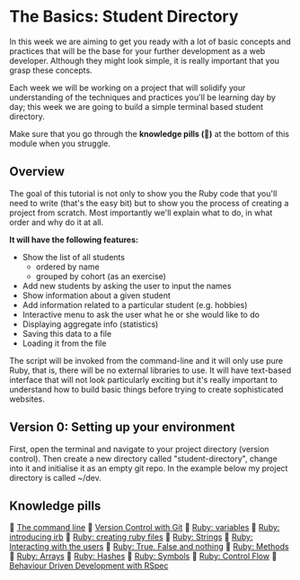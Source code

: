 # The Basics: Student Directory

In this week we are aiming to get you ready with a lot of basic concepts and practices that will be the base for your further development as a web developer. Although they might look simple, it is really important that you grasp these concepts.

Each week we will be working on a project that will solidify your understanding of the techniques and practices you'll be learning day by day; this week we are going to build a simple terminal based student directory.

Make sure that you go through the **knowledge pills (:pill:)** at the bottom of this module when you struggle.

## Overview

The goal of this tutorial is not only to show you the Ruby code that you'll need to write (that's the easy bit) but to show you the process of creating a project from scratch. Most importantly we'll explain what to do, in what order and why do it at all.

**It will have the following features:**

- Show the list of all students
	- ordered by name
	- grouped by cohort (as an exercise)
- Add new students by asking the user to input the names
- Show information about a given student
- Add information related to a particular student (e.g. hobbies)
- Interactive menu to ask the user what he or she would like to do
- Displaying aggregate info (statistics)
- Saving this data to a file
- Loading it from the file

The script will be invoked from the command-line and it will only use pure Ruby, that is, there will be no external libraries to use. It will have text-based interface that will not look particularly exciting but it's really important to understand how to build basic things before trying to create sophisticated websites.

## Version 0: Setting up your environment

First, open the terminal and navigate to your project directory (version control). Then create a new directory called "student-directory", change into it and initialise it as an empty git repo. In the example below my project directory is called ~/dev.


## Knowledge pills
:pill: [The command line](https://github.com/makersacademy/course/blob/master/unix/command_line.md)
:pill: [Version Control with Git](https://github.com/makersacademy/course/blob/master/unix/git.md)
:pill: [Ruby: variables](https://github.com/makersacademy/course/blob/master/ruby/variables.md)
:pill: [Ruby: introducing irb](https://github.com/makersacademy/course/blob/master/ruby/irb.md)
:pill: [Ruby: creating ruby files](https://github.com/makersacademy/course/blob/master/ruby/files.md)
:pill: [Ruby: Strings](https://github.com/makersacademy/course/blob/master/ruby/strings.md)
:pill: [Ruby: Interacting with the users](https://github.com/makersacademy/course/blob/master/ruby/command_line.md)
:pill: [Ruby: True, False and nothing](https://github.com/makersacademy/course/blob/master/ruby/boolean.md)
:pill: [Ruby: Methods](https://github.com/makersacademy/course/blob/master/ruby/methods.md)
:pill: [Ruby: Arrays](https://github.com/makersacademy/course/blob/master/ruby/array.md)
:pill: [Ruby: Hashes](https://github.com/makersacademy/course/blob/master/ruby/hash.md)
:pill: [Ruby: Symbols](https://github.com/makersacademy/course/blob/master/ruby/symbols.md)
:pill: [Ruby: Control Flow](https://github.com/makersacademy/course/blob/master/ruby/control_flow.md)
:pill: [Behaviour Driven Development with RSpec](https://github.com/makersacademy/course/blob/master/ruby/rspec.md)
